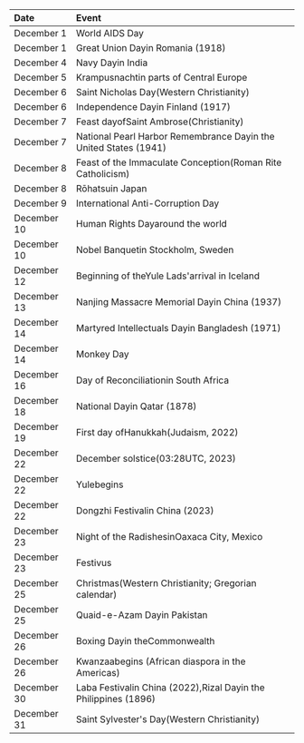 | Date        | Event                                                            |
|:------------|:-----------------------------------------------------------------|
| December 1  | World AIDS Day                                                   |
| December 1  | Great Union Dayin Romania (1918)                                 |
| December 4  | Navy Dayin India                                                 |
| December 5  | Krampusnachtin parts of Central Europe                           |
| December 6  | Saint Nicholas Day(Western Christianity)                         |
| December 6  | Independence Dayin Finland (1917)                                |
| December 7  | Feast dayofSaint Ambrose(Christianity)                           |
| December 7  | National Pearl Harbor Remembrance Dayin the United States (1941) |
| December 8  | Feast of the Immaculate Conception(Roman Rite Catholicism)       |
| December 8  | Rōhatsuin Japan                                                  |
| December 9  | International Anti-Corruption Day                                |
| December 10 | Human Rights Dayaround the world                                 |
| December 10 | Nobel Banquetin Stockholm, Sweden                                |
| December 12 | Beginning of theYule Lads'arrival in Iceland                     |
| December 13 | Nanjing Massacre Memorial Dayin China (1937)                     |
| December 14 | Martyred Intellectuals Dayin Bangladesh (1971)                   |
| December 14 | Monkey Day                                                       |
| December 16 | Day of Reconciliationin South Africa                             |
| December 18 | National Dayin Qatar (1878)                                      |
| December 19 | First day ofHanukkah(Judaism, 2022)                              |
| December 22 | December solstice(03:28UTC, 2023)                                |
| December 22 | Yulebegins                                                       |
| December 22 | Dongzhi Festivalin China (2023)                                  |
| December 23 | Night of the RadishesinOaxaca City, Mexico                       |
| December 23 | Festivus                                                         |
| December 25 | Christmas(Western Christianity; Gregorian calendar)              |
| December 25 | Quaid-e-Azam Dayin Pakistan                                      |
| December 26 | Boxing Dayin theCommonwealth                                     |
| December 26 | Kwanzaabegins (African diaspora in the Americas)                 |
| December 30 | Laba Festivalin China (2022),Rizal Dayin the Philippines (1896)  |
| December 31 | Saint Sylvester's Day(Western Christianity)                      |